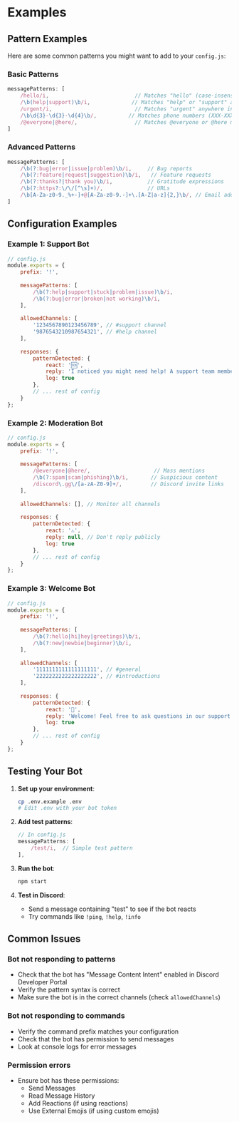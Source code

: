 # Examples

## Pattern Examples

Here are some common patterns you might want to add to your `config.js`:

### Basic Patterns

```javascript
messagePatterns: [
    /hello/i,                           // Matches "hello" (case-insensitive)
    /\b(help|support)\b/i,             // Matches "help" or "support" as whole words
    /urgent/i,                          // Matches "urgent" anywhere in message
    /\b\d{3}-\d{3}-\d{4}\b/,          // Matches phone numbers (XXX-XXX-XXXX)
    /@everyone|@here/,                  // Matches @everyone or @here mentions
]
```

### Advanced Patterns

```javascript
messagePatterns: [
    /\b(?:bug|error|issue|problem)\b/i,     // Bug reports
    /\b(?:feature|request|suggestion)\b/i,   // Feature requests
    /\b(?:thanks?|thank you)\b/i,           // Gratitude expressions
    /\b(?:https?:\/\/[^\s]+)/,              // URLs
    /\b[A-Za-z0-9._%+-]+@[A-Za-z0-9.-]+\.[A-Z|a-z]{2,}\b/, // Email addresses
]
```

## Configuration Examples

### Example 1: Support Bot

```javascript
// config.js
module.exports = {
    prefix: '!',
    
    messagePatterns: [
        /\b(?:help|support|stuck|problem|issue)\b/i,
        /\b(?:bug|error|broken|not working)\b/i,
    ],
    
    allowedChannels: [
        '1234567890123456789', // #support channel
        '9876543210987654321', // #help channel
    ],
    
    responses: {
        patternDetected: {
            react: '🆘',
            reply: 'I noticed you might need help! A support team member will be with you shortly.',
            log: true
        },
        // ... rest of config
    }
};
```

### Example 2: Moderation Bot

```javascript
// config.js
module.exports = {
    prefix: '!',
    
    messagePatterns: [
        /@everyone|@here/,                    // Mass mentions
        /\b(?:spam|scam|phishing)\b/i,       // Suspicious content
        /discord\.gg\/[a-zA-Z0-9]+/,         // Discord invite links
    ],
    
    allowedChannels: [], // Monitor all channels
    
    responses: {
        patternDetected: {
            react: '⚠️',
            reply: null, // Don't reply publicly
            log: true
        },
        // ... rest of config
    }
};
```

### Example 3: Welcome Bot

```javascript
// config.js
module.exports = {
    prefix: '!',
    
    messagePatterns: [
        /\b(?:hello|hi|hey|greetings)\b/i,
        /\b(?:new|newbie|beginner)\b/i,
    ],
    
    allowedChannels: [
        '1111111111111111111', // #general
        '2222222222222222222', // #introductions
    ],
    
    responses: {
        patternDetected: {
            react: '👋',
            reply: 'Welcome! Feel free to ask questions in our support channels.',
            log: true
        },
        // ... rest of config
    }
};
```

## Testing Your Bot

1. **Set up your environment**:
   ```bash
   cp .env.example .env
   # Edit .env with your bot token
   ```

2. **Add test patterns**:
   ```javascript
   // In config.js
   messagePatterns: [
       /test/i,  // Simple test pattern
   ],
   ```

3. **Run the bot**:
   ```bash
   npm start
   ```

4. **Test in Discord**:
   - Send a message containing "test" to see if the bot reacts
   - Try commands like `!ping`, `!help`, `!info`

## Common Issues

### Bot not responding to patterns
- Check that the bot has "Message Content Intent" enabled in Discord Developer Portal
- Verify the pattern syntax is correct
- Make sure the bot is in the correct channels (check `allowedChannels`)

### Bot not responding to commands
- Verify the command prefix matches your configuration
- Check that the bot has permission to send messages
- Look at console logs for error messages

### Permission errors
- Ensure bot has these permissions:
  - Send Messages
  - Read Message History
  - Add Reactions (if using reactions)
  - Use External Emojis (if using custom emojis)
